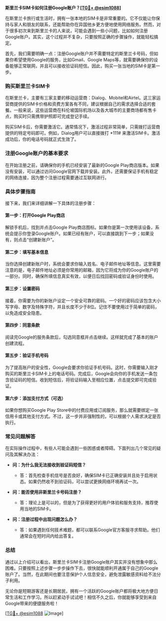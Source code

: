 **斯里兰卡SIM卡如何注册Google账户？[[TG💪+ @esim1088](https://t.me/s/esim1088)]**

在斯里兰卡旅行或生活时，拥有一张本地的SIM卡是非常重要的。它不仅能让你保持与家人和朋友的联系，还能帮助你在异国他乡更方便地使用网络服务。然而，对于很多初次来到斯里兰卡的人来说，可能会遇到一些小问题，比如如何注册Google账户。其实，这个过程并不复杂，只要按照正确的步骤操作，就能轻松搞定。

首先，我们需要明确一点：注册Google账户并不需要特定的斯里兰卡号码，但如果你希望使用Google的服务，比如Gmail、Google Maps等，就需要确保你的设备能够正常联网，并且可以接收验证码短信。因此，购买一张当地的SIM卡是第一步。

### 购买斯里兰卡SIM卡

在斯里兰卡，主要有三家主要的移动运营商：Dialog、Mobitel和Airtel。这三家运营商提供的SIM卡价格和资费方案各有不同，建议根据自己的需求选择合适的套餐。一般来说，这些运营商在科伦坡国际机场以及各大城市的主要商场都有售卡点，购买时只需携带护照即可完成登记手续。

购买SIM卡后，你需要激活它。通常情况下，激活过程非常简单，只需拨打运营商提供的特定号码即可。例如，Dialog用户可以直接拨打 *111# 来激活SIM卡。激活成功后，你的电话号码就正式生效了。

### 注册Google账户的基本要求

在开始注册之前，请确保你的手机已经安装了最新的Google Play商店版本。如果没有安装，可以通过访问Google官网下载并安装。此外，还需要保证手机有稳定的网络连接，因为整个注册过程需要通过互联网进行。

### 具体步骤指南

接下来，我们来详细讲解一下具体的注册步骤：

#### 第一步：打开Google Play商店

解锁手机后，找到并点击Google Play商店图标。如果你是第一次使用该设备，系统会提示你登录Google账户。如果已经有账户，可以直接跳到下一步；如果没有，则点击“创建新账户”。

#### 第二步：填写基本信息

当你选择创建新账户时，系统会要求你输入姓名、电子邮件地址等信息。这里需要注意的是，电子邮件地址必须是你常用的邮箱，因为它将成为你的Google账户的一部分。同时，确保所填信息真实有效，以便日后找回密码或验证身份时使用。

#### 第三步：设置密码

接着，你需要为你的新账户设定一个安全可靠的密码。一个好的密码应该包含大小写字母、数字及特殊字符，并且长度不少于8位。记住不要使用过于简单的密码，以免造成安全隐患。

#### 第四步：同意条款

阅读完Google的服务条款后，勾选同意框并点击继续。这样就完成了基本的账户创建流程。

#### 第五步：验证手机号码

为了提高账户的安全性，Google会要求你验证手机号码。这时，你需要输入刚才购买的斯里兰卡SIM卡上的电话号码。完成后，Google会向你的手机发送一条包含验证码的短信。收到短信后，将验证码输入至相应位置，点击提交即可完成验证。

#### 第六步：添加支付方式（可选）

如果你想购买Google Play Store中的付费应用或订阅服务，那么就需要绑定一张信用卡或其他支付方式。不过，这一步并非强制性的，可以根据个人需求决定是否执行。

### 常见问题解答

在实际操作过程中，有些人可能会遇到一些困惑或者障碍。下面列出几个常见的疑问及其解决办法：

- **问：为什么我无法接收到验证码短信？**
  - 答：首先检查手机信号是否良好，确保SIM卡已正确安装并且处于启用状态。如果仍然收不到验证码，可以尝试更换网络环境再试一次。

- **问：能否使用非斯里兰卡号码注册？**
  - 答：理论上是可以的，但是为了获得更好的用户体验和服务支持，推荐使用当地的SIM卡。

- **问：注册过程中出现问题怎么办？**
  - 答：如果遇到任何技术难题，都可以联系Google官方客服寻求帮助。他们通常会在短时间内给出答复。

### 总结

通过以上介绍可以看出，斯里兰卡SIM卡注册Google账户其实并没有想象中那么困难。只要按照上述步骤一步步操作下去，很快就能顺利开通属于自己的Google账户了。当然，在此期间也要注意保护个人信息安全，避免泄露敏感资料给不法分子利用。

无论你是短期游客还是长期居民，拥有一个活跃的Google账户都将极大地方便日常生活和工作学习。所以赶紧动手试试吧！相信不久之后，你就能够享受到来自Google带来的便捷服务啦！

[[TG💪+ @esim1088](https://t.me/s/esim1088) ![Image](https://i.postimg.cc/4NQfJmqS/Snipaste-2025-05-13-00-14-12.png)]